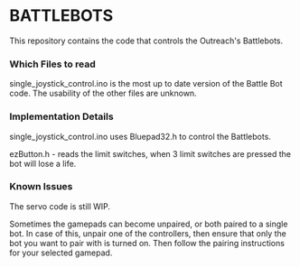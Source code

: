 # BATTLEBOTS

This repository contains the code that controls the Outreach's Battlebots.

### Which Files to read

single_joystick_control.ino is the most up to date version of the Battle Bot code.
The usability of the other files are unknown.

### Implementation Details

single_joystick_control.ino uses Bluepad32.h to control the Battlebots. 

ezButton.h - reads the limit switches, when 3 limit switches are pressed the bot will lose a life.

### Known Issues

The servo code is still WIP.

Sometimes the gamepads can become unpaired, or both paired to a single bot. In case of this, unpair one of the controllers, then ensure that only the bot you want to pair with is turned on. Then follow the pairing instructions for your selected gamepad.
